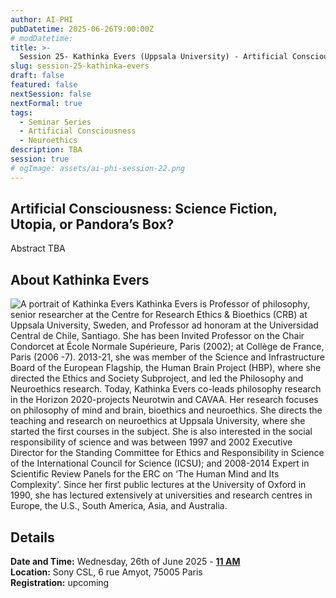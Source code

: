 ```yaml
---
author: AI-PHI
pubDatetime: 2025-06-26T9:00:00Z
# modDatetime:
title: >-
  Session 25- Kathinka Evers (Uppsala University) - Artificial Consciousness: Science Fiction, Utopia, or Pandora’s Box?
slug: session-25-kathinka-evers
draft: false
featured: false
nextSession: false
nextFormal: true
tags:
  - Seminar Series
  - Artificial Consciousness
  - Neuroethics
description: TBA
session: true
# ogImage: assets/ai-phi-session-22.png
---
```


## Artificial Consciousness: Science Fiction, Utopia, or Pandora’s Box?

Abstract TBA

## About Kathinka Evers

<img src="/assets/ai-phi-kathinka-evers-small.png" alt="A portrait of Kathinka Evers" />
Kathinka Evers is Professor of philosophy, senior researcher at the Centre for Research Ethics & Bioethics (CRB) at Uppsala University, Sweden, and Professor ad honoram at the Universidad Central de Chile, Santiago. She has been Invited Professor on the Chair Condorcet at École Normale Supérieure, Paris (2002); at Collège de France, Paris (2006 -7). 2013-21, she was member of the Science and Infrastructure Board of the European Flagship, the Human Brain Project (HBP), where she directed the Ethics and Society Subproject, and led the Philosophy and Neuroethics research. Today, Kathinka Evers co-leads philosophy research in the Horizon 2020-projects Neurotwin and CAVAA. Her research focuses on philosophy of mind and brain, bioethics and neuroethics. She directs the teaching and research on neuroethics at Uppsala University, where she started the first courses in the subject. She is also interested in the social responsibility of science and was between 1997 and 2002 Executive Director for the Standing Committee for Ethics and Responsibility in Science of the International Council for Science (ICSU); and 2008-2014 Expert in Scientific Review Panels for the ERC on ‘The Human Mind and Its Complexity’. Since her first public lectures at the University of Oxford in 1990, she has lectured extensively at universities and research centres in Europe, the U.S., South America, Asia, and Australia.

## Details

**Date and Time:** Wednesday, 26th of June 2025 - <u>**11 AM**</u>  
**Location:** Sony CSL, 6 rue Amyot, 75005 Paris  
**Registration:** upcoming
